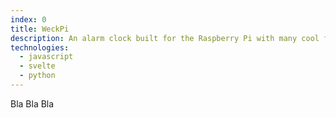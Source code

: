 ```yaml
---
index: 0
title: WeckPi
description: An alarm clock built for the Raspberry Pi with many cool features.
technologies:
  - javascript
  - svelte
  - python
---
```


Bla Bla Bla

